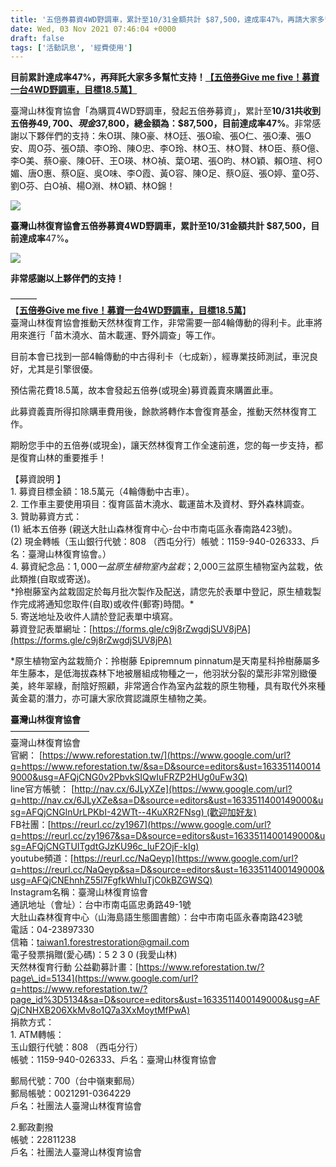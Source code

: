 ```yaml
---
title: '五倍券募資4WD野調車，累計至10/31金額共計 $87,500，達成率47%，再請大家多幫忙支持！'
date: Wed, 03 Nov 2021 07:46:04 +0000
draft: false
tags: ['活動訊息', '經費使用']
---
```


**目前累計達成率47%，再拜託大家多多幫忙支持！**[**【五倍券Give me five！募資一台4WD野調車，目標18.5萬】**](https://www.reforestation.tw/?p=9416)

臺灣山林復育協會「為購買4WD野調車，發起五倍券募資」，累計至**10/**31共收到五倍券$49,700、現金$37,800，**總金額為：$87,500**，目前達成率**47%**。非常感謝以下夥伴們的支持：朱O琪、陳O豪、林O廷、張O瑜、張O仁、張O溱、張O安、周O芬、張O頡、李O玲、陳O忠、李O玲、林O玉、林O賢、林O臣、蔡O億、李O美、蔡O豪、陳O矸、王O瑛、林O禎、葉O珺、張O昀、林O穎、賴O瑄、柯O媚、唐O惠、蔡O庭、吳O味、李O霞、黃O容、陳O足、蔡O庭、張O婷、童O芬、劉O芬、白O禎、楊O淵、林O穎、林O錦！

![](https://www.reforestation.tw/wp-content/uploads/2021/11/211031累計長條圖v3_工作區域-1-複本.jpg)

**臺灣山林復育協會五倍券募資4WD野調車，累計至10/31金額共計 $87,500，目前達成率**47%**。**

![](https://www.reforestation.tw/wp-content/uploads/2021/11/211031累計姓名金額.jpg)

**非常感謝以上夥伴們的支持！**

———  
【**[五倍券Give me five！募資一台4WD野調車，目標18.5萬](https://www.reforestation.tw/?p=9416)**】  
臺灣山林復育協會推動天然林復育工作，非常需要一部4輪傳動的得利卡。此車將用來進行「苗木澆水、苗木載運、野外調查」等工作。

目前本會已找到一部4輪傳動的中古得利卡（七成新），經專業技師測試，車況良好，尤其是引擎很優。

預估需花費18.5萬，故本會發起五倍券(或現金)募資義賣來購置此車。

此募資義賣所得扣除購車費用後，餘款將轉作本會復育基金，推動天然林復育工作。

期盼您手中的五倍券(或現金)，讓天然林復育工作全速前進，您的每一步支持，都是復育山林的重要推手！

【募資說明 】  
1\. 募資目標金額：18.5萬元（4輪傳動中古車）。  
2\. 工作車主要使用項目：復育區苗木澆水、載運苗木及資材、野外森林調查。  
3\. 贊助募資方式：  
(1) 紙本五倍券 (親送大肚山森林復育中心-台中市南屯區永春南路423號)。  
(2) 現金轉帳（玉山銀行代號：808 （西屯分行）帳號：1159-940-026333、戶名：臺灣山林復育協會。）  
4\. 募資紀念品：$1,000一盆原生植物室內盆栽；$2,000三盆原生植物室內盆栽，依此類推(自取或寄送)。  
\*拎樹藤室內盆栽固定於每月批次製作及配送，請您先於表單中登記，原生植栽製作完成將通知您取件(自取)或收件(郵寄)時間。\*  
5\. 寄送地址及收件人請於登記表單中填寫。  
募資登記表單網址：[https://forms.gle/c9j8rZwgdjSUV8jPA](https://forms.gle/c9j8rZwgdjSUV8jPA)

\*原生植物室內盆栽簡介：拎樹藤 Epipremnum pinnatum是天南星科拎樹藤屬多年生藤本，是低海拔森林下地被層組成物種之一，他羽狀分裂的葉形非常別緻優美，終年翠綠，耐陰好照顧，非常適合作為室內盆栽的原生物種，具有取代外來種黃金葛的潛力，亦可讓大家欣賞認識原生植物之美。

**臺灣山林復育協會**  
—————————  
臺灣山林復育協會  
官網： [https://www.reforestation.tw/](https://www.google.com/url?q=https://www.reforestation.tw/&sa=D&source=editors&ust=1633511400149000&usg=AFQjCNG0v2PbvkSIQwIuFRZP2HUg0uFw3Q)  
line官方帳號： [http://nav.cx/6JLyXZe](https://www.google.com/url?q=http://nav.cx/6JLyXZe&sa=D&source=editors&ust=1633511400149000&usg=AFQjCNGlnUrLPKbI-42WTt--4KuXR2FNsg) (歡迎加好友)  
FB社團：[https://reurl.cc/zy1967](https://www.google.com/url?q=https://reurl.cc/zy1967&sa=D&source=editors&ust=1633511400149000&usg=AFQjCNGTUITgdtGJzKU96c_IuF2OjF-kIg)  
youtube頻道：[https://reurl.cc/NaQeyp](https://www.google.com/url?q=https://reurl.cc/NaQeyp&sa=D&source=editors&ust=1633511400149000&usg=AFQjCNEhnhZ55l7FgfkWhluTjC0kBZGWSQ)  
Instagram名稱：臺灣山林復育協會  
通訊地址（會址）：台中市南屯區忠勇路49-1號  
大肚山森林復育中心（山海島語生態圖書館）：台中市南屯區永春南路423號  
電話：04-23897330  
信箱：[taiwan1.forestrestoration@gmail.com](mailto:taiwan1.forestrestoration@gmail.com)  
電子發票捐贈(愛心碼)：5 2 3 0 (我愛山林)  
天然林復育行動 公益勸募計畫：[https://www.reforestation.tw/?page\_id=5134](https://www.google.com/url?q=https://www.reforestation.tw/?page_id%3D5134&sa=D&source=editors&ust=1633511400149000&usg=AFQjCNHXB206XkMv8o1Q7a3XxMoytMfPwA)  
捐款方式：  
1\. ATM轉帳：  
玉山銀行代號：808 （西屯分行）  
帳號：1159-940-026333、戶名：臺灣山林復育協會  
  
郵局代號：700（台中嶺東郵局）  
郵局帳號：0021291-0364229  
戶名：社團法人臺灣山林復育協會  
  
2.郵政劃撥  
帳號：22811238  
戶名：社團法人臺灣山林復育協會